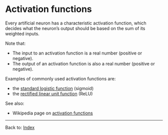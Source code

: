 # Activation functions

Every artificial neuron has a characteristic activation function, which decides what the neuron’s output should be based on the sum of its weighted inputs.

Note that:
- The input to an activation function is a real number (positive or negative).
- The output of an activation function is also a real number (positive or negative).

Examples of commonly used activation functions are:
- the [standard logistic function](standard_logistic_function.md) (sigmoid)
- the [rectified linear unit function](rectified_linear_unit.md) (ReLU) 

See also:
- Wikipedia page on [activation functions](https://en.wikipedia.org/wiki/Activation_function)

----

Back to: [Index](index.md)
